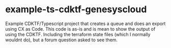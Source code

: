 # example-ts-cdktf-genesyscloud
Example CDKTF/Typescript project that creates a queue and does an export using CX as Code.  This code is as-is and is mean to show the output of using the CDKTF.  Including the terraform state files (which I normally wouldnt do), but a forum question asked to see them.

